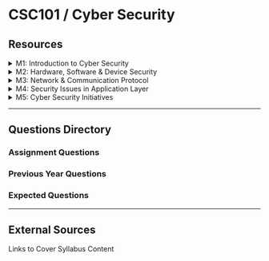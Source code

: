 # CSC101 / Cyber Security

## Resources

<details>

<summary>M1: Introduction to Cyber Security</summary>



</details>

<details>

<summary>M2: Hardware, Software &#x26; Device Security</summary>



</details>

<details>

<summary>M3: Network &#x26; Communication Protocol</summary>



</details>

<details>

<summary>M4: Security Issues in Application Layer</summary>



</details>

<details>

<summary>M5: Cyber Security Initiatives</summary>



</details>

***

## Questions Directory

### Assignment Questions

### Previous Year Questions

### Expected Questions

***

## External Sources

Links to Cover Syllabus Content
